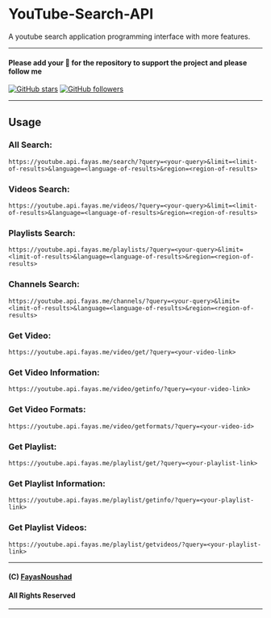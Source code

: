 # YouTube-Search-API 

A youtube search application programming interface with more features.

---

#### Please add your 🌟 for the repository to support the project and please follow me

[![GitHub stars](https://img.shields.io/github/stars/FayasNoushad/YouTube-Search-API.svg?style=social&label=Star)](https://github.com/FayasNoushad/YouTube-Search-API/stargazers) [![GitHub followers](https://img.shields.io/github/followers/FayasNoushad.svg?style=social&label=Follow)](https://github.com/FayasNoushad?tab=followers)

---


## Usage

### All Search:

```
https://youtube.api.fayas.me/search/?query=<your-query>&limit=<limit-of-results>&language=<language-of-results>&region=<region-of-results>
```

### Videos Search:

```
https://youtube.api.fayas.me/videos/?query=<your-query>&limit=<limit-of-results>&language=<language-of-results>&region=<region-of-results>
```

### Playlists Search:

```
https://youtube.api.fayas.me/playlists/?query=<your-query>&limit=<limit-of-results>&language=<language-of-results>&region=<region-of-results>
```

### Channels Search:

```
https://youtube.api.fayas.me/channels/?query=<your-query>&limit=<limit-of-results>&language=<language-of-results>&region=<region-of-results>
```

### Get Video:

```
https://youtube.api.fayas.me/video/get/?query=<your-video-link>
```

### Get Video Information:

```
https://youtube.api.fayas.me/video/getinfo/?query=<your-video-link>
```

### Get Video Formats:

```
https://youtube.api.fayas.me/video/getformats/?query=<your-video-id>
```

### Get Playlist:

```
https://youtube.api.fayas.me/playlist/get/?query=<your-playlist-link>
```

### Get Playlist Information:

```
https://youtube.api.fayas.me/playlist/getinfo/?query=<your-playlist-link>
```

### Get Playlist Videos:

```
https://youtube.api.fayas.me/playlist/getvideos/?query=<your-playlist-link>
```

---

#### (C) [FayasNoushad](https://github.com/FayasNoushad)
#### All Rights Reserved

---

